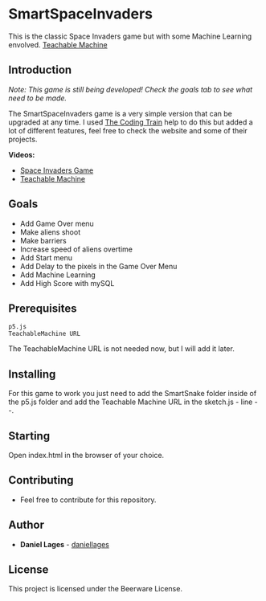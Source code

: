 # SmartSpaceInvaders
This is the classic Space Invaders game but with some Machine Learning envolved. [Teachable Machine](https://teachablemachine.withgoogle.com/)

## Introduction

*Note: This game is still being developed! Check the goals tab to see what need to be made.*

The SmartSpaceInvaders game is a very simple version that can be upgraded at any time. I used [The Coding Train](https://thecodingtrain.com/) help to do this but added a lot of different features, feel free to check the website and some of their projects.

**Videos:**
- [Space Invaders Game](https://www.youtube.com/watch?v=biN3v3ef-Y0)
- [Teachable Machine](https://www.youtube.com/watch?v=UPgxnGC8oBU)

## Goals

- Add Game Over menu
- Make aliens shoot
- Make barriers
- Increase speed of aliens overtime
- Add Start menu
- Add Delay to the pixels in the Game Over Menu
- Add Machine Learning
- Add High Score with mySQL

## Prerequisites

```
p5.js
TeachableMachine URL
```

The TeachableMachine URL is not needed now, but I will add it later.

## Installing

For this game to work you just need to add the SmartSnake folder inside of the p5.js folder and add the Teachable Machine URL in the sketch.js - line --.

## Starting

Open index.html in the browser of your choice.

## Contributing

- Feel free to contribute for this repository.

## Author

* **Daniel Lages** - [daniellages](https://github.com/daniellages)

## License

This project is licensed under the Beerware License.